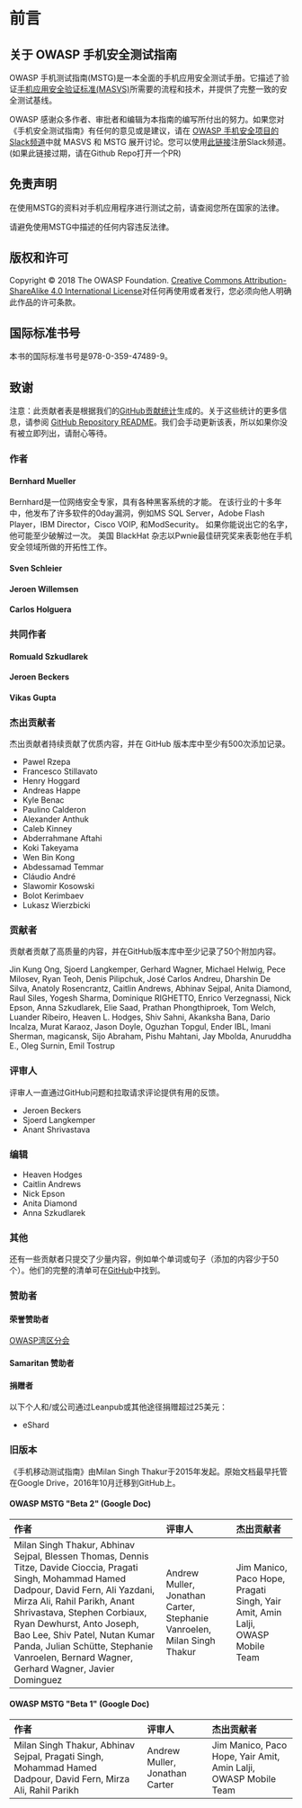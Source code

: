 # 前言

## 关于 OWASP 手机安全测试指南

OWASP 手机测试指南(MSTG)是一本全面的手机应用安全测试手册。它描述了验证[手机应用安全验证标准(MASVS)](https://github.com/OWASP/owasp-masvs )所需要的流程和技术，并提供了完整一致的安全测试基线。

OWASP 感谢众多作者、审批者和编辑为本指南的编写所付出的努力。如果您对《手机安全测试指南》有任何的意见或是建议，请在 [OWASP 手机安全项目的Slack频道](https://owasp.slack.com/?redir=%2Fmessages%2Fproject-mobile_omtg%2Fdetails%2F)中就 MASVS 和 MSTG 展开讨论。您可以使用[此链接](https://owasp.slack.com/join/shared_invite/zt-g398htpy-AZ40HOM1WUOZguJKbblqkw#//)注册Slack频道。(如果此链接过期，请在Github Repo打开一个PR)

## 免责声明

在使用MSTG的资料对手机应用程序进行测试之前，请查阅您所在国家的法律。

请避免使用MSTG中描述的任何内容违反法律。

## 版权和许可

Copyright © 2018 The OWASP Foundation. [Creative Commons Attribution-ShareAlike 4.0 International License](https://creativecommons.org/licenses/by-sa/4.0/)对任何再使用或者发行，您必须向他人明确此作品的许可条款。

## 国际标准书号

本书的国际标准书号是978-0-359-47489-9。

## 致谢

注意：此贡献者表是根据我们的[GitHub贡献统计](https://github.com/OWASP/owasp-mstg/graphs/contributors)生成的。关于这些统计的更多信息，请参阅 [GitHub Repository README](https://github.com/OWASP/owasp-mstg/blob/master/README.md)。我们会手动更新该表，所以如果你没有被立即列出，请耐心等待。

### 作者

#### Bernhard Mueller

Bernhard是一位网络安全专家，具有各种黑客系统的才能。 在该行业的十多年中，他发布了许多软件的0day漏洞，例如MS SQL Server，Adobe Flash Player，IBM Director，Cisco VOIP, 和ModSecurity。 如果你能说出它的名字，他可能至少破解过一次。 美国 BlackHat 杂志以Pwnie最佳研究奖来表彰他在手机安全领域所做的开拓性工作。

#### Sven Schleier

#### Jeroen Willemsen

#### Carlos Holguera

### 共同作者

#### Romuald Szkudlarek

#### Jeroen Beckers

#### Vikas Gupta

### 杰出贡献者

杰出贡献者持续贡献了优质内容，并在 GitHub 版本库中至少有500次添加记录。

- Pawel Rzepa
- Francesco Stillavato
- Henry Hoggard
- Andreas Happe
- Kyle Benac
- Paulino Calderon
- Alexander Anthuk
- Caleb Kinney
- Abderrahmane Aftahi
- Koki Takeyama
- Wen Bin Kong
- Abdessamad Temmar
- Cláudio André
- Slawomir Kosowski
- Bolot Kerimbaev
- Lukasz Wierzbicki

### 贡献者

贡献者贡献了高质量的内容，并在GitHub版本库中至少记录了50个附加内容。

Jin Kung Ong, Sjoerd Langkemper, Gerhard Wagner, Michael Helwig, Pece Milosev, Ryan Teoh, Denis Pilipchuk, José Carlos Andreu, Dharshin De Silva, Anatoly Rosencrantz, Caitlin Andrews, Abhinav Sejpal, Anita Diamond, Raul Siles, Yogesh Sharma, Dominique RIGHETTO, Enrico Verzegnassi, Nick Epson, Anna Szkudlarek, Elie Saad, Prathan Phongthiproek, Tom Welch, Luander Ribeiro, Heaven L. Hodges, Shiv Sahni, Akanksha Bana, Dario Incalza, Murat Karaoz, Jason Doyle, Oguzhan Topgul, Ender IBL, Imani Sherman, magicansk, Sijo Abraham, Pishu Mahtani, Jay Mbolda, Anuruddha E., Oleg Surnin, Emil Tostrup

### 评审人

评审人一直通过GitHub问题和拉取请求评论提供有用的反馈。

- Jeroen Beckers
- Sjoerd Langkemper
- Anant Shrivastava

### 编辑

- Heaven Hodges
- Caitlin Andrews
- Nick Epson
- Anita Diamond
- Anna Szkudlarek

### 其他

还有一些贡献者只提交了少量内容，例如单个单词或句子（添加的内容少于50个）。他们的完整的清单可在[GitHub](https://github.com/OWASP/owasp-mstg/graphs/contributors)中找到。

### 赞助者

#### 荣誉赞助者

[OWASP湾区分会](https://twitter.com/OWASPBayArea?ref_src=twsrc%5Egoogle%7Ctwcamp%5Eserp%7Ctwgr%5Eauthor)

#### Samaritan 赞助者

#### 捐赠者

以下个人和/或公司通过Leanpub或其他途径捐赠超过25美元：

- eShard

### 旧版本

《手机移动测试指南》由Milan Singh Thakur于2015年发起。原始文档最早托管在Google Drive，2016年10月迁移到GitHub上。

#### OWASP MSTG "Beta 2" (Google Doc)

| 作者                                                         | 评审人                                                       | 杰出贡献者                                                   |
| :----------------------------------------------------------- | :----------------------------------------------------------- | :----------------------------------------------------------- |
| Milan Singh Thakur, Abhinav Sejpal, Blessen Thomas, Dennis Titze, Davide Cioccia, Pragati Singh, Mohammad Hamed Dadpour, David Fern, Ali Yazdani, Mirza Ali, Rahil Parikh, Anant Shrivastava, Stephen Corbiaux, Ryan Dewhurst, Anto Joseph, Bao Lee, Shiv Patel, Nutan Kumar Panda, Julian Schütte, Stephanie Vanroelen, Bernard Wagner, Gerhard Wagner, Javier Dominguez | Andrew Muller, Jonathan Carter, Stephanie Vanroelen, Milan Singh Thakur | Jim Manico, Paco Hope, Pragati Singh, Yair Amit, Amin Lalji, OWASP Mobile Team |

#### OWASP MSTG "Beta 1" (Google Doc)

| 作者                                                         | 评审人                         | 杰出贡献者                                                   |
| :----------------------------------------------------------- | :----------------------------- | :----------------------------------------------------------- |
| Milan Singh Thakur, Abhinav Sejpal, Pragati Singh, Mohammad Hamed Dadpour, David Fern, Mirza Ali, Rahil Parikh | Andrew Muller, Jonathan Carter | Jim Manico, Paco Hope, Yair Amit, Amin Lalji, OWASP Mobile Team |

